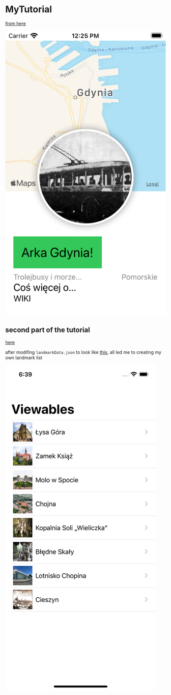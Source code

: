 # MyTutorial

[from here](https://developer.apple.com/tutorials/swiftui/creating-and-combining-views)

![loks like this](Screenshot.png "MyTutorial")

## second part of the tutorial

[here](https://developer.apple.com/tutorials/swiftui/building-lists-and-navigation)

after modifing `landmarkData.json` to look like [this](./Shared/Resources/polskieGóry.json), all led me to creating my own landmark list

![loks like this2](SimulatorScreen2.png "MyTutorial part 2")
